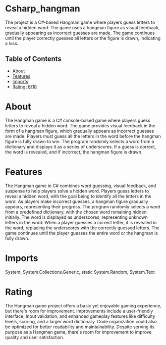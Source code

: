 # Csharp_hangman

The project is a C#-based Hangman game where players guess letters to reveal a hidden word. The game uses a hangman figure as visual feedback, gradually appearing as incorrect guesses are made. The game continues until the player correctly guesses all letters or the figure is drawn, indicating a loss.

## Table of Contents

- [About](#about)
- [Features](#features)
- [Imports](#Imports)
- [Rating: 6/10](#Rating)

# About

The Hangman game is a C# console-based game where players guess letters to reveal a hidden word. The game provides visual feedback in the form of a hangman figure, which gradually appears as incorrect guesses are made. Players must guess all the letters in the word before the hangman figure is fully drawn to win. The program randomly selects a word from a dictionary and displays it as a series of underscores. If a guess is correct, the word is revealed, and if incorrect, the hangman figure is drawn.

# Features

The Hangman game in C# combines word guessing, visual feedback, and suspense to help players solve a hidden word. Players guess letters to reveal a hidden word, with the goal being to identify all the letters in the word. As players make incorrect guesses, a hangman figure gradually appears, representing their progress. The program randomly selects a word from a predefined dictionary, with the chosen word remaining hidden initially. The word is displayed as underscores, representing unknown letters in the word. When a player guesses a correct letter, it is revealed in the word, replacing the underscores with the correctly guessed letters. The game continues until the player guesses the entire word or the hangman is fully drawn.

# Imports

System, System.Collections.Generic, static System.Random, System.Text

# Rating

The Hangman game project offers a basic yet enjoyable gaming experience, but there's room for improvement. Improvements include a user-friendly interface, input validation, and enhanced gameplay features like difficulty levels, scoring, and a larger word dictionary. Code organization could also be optimized for better readability and maintainability. Despite serving its purpose as a Hangman game, there's room for improvement to improve quality and user satisfaction.
